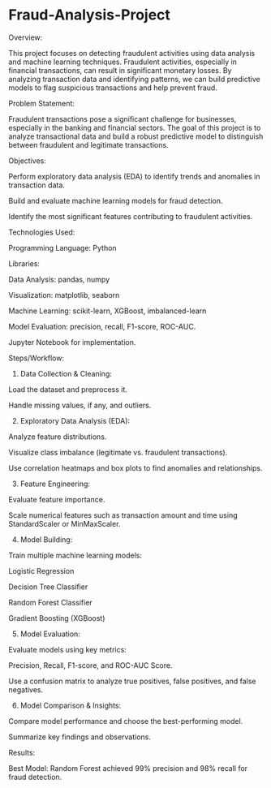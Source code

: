 # Fraud-Analysis-Project
Overview:

This project focuses on detecting fraudulent activities using data analysis and machine learning techniques. Fraudulent activities, especially in financial transactions, can result in significant monetary losses. By analyzing transaction data and identifying patterns, we can build predictive models to flag suspicious transactions and help prevent fraud.

Problem Statement:

Fraudulent transactions pose a significant challenge for businesses, especially in the banking and financial sectors. The goal of this project is to analyze transactional data and build a robust predictive model to distinguish between fraudulent and legitimate transactions.

Objectives:

Perform exploratory data analysis (EDA) to identify trends and anomalies in transaction data.

Build and evaluate machine learning models for fraud detection.

Identify the most significant features contributing to fraudulent activities.

Technologies Used:

Programming Language: Python

Libraries:

Data Analysis: pandas, numpy

Visualization: matplotlib, seaborn

Machine Learning: scikit-learn, XGBoost, imbalanced-learn

Model Evaluation: precision, recall, F1-score, ROC-AUC.

Jupyter Notebook for implementation.



Steps/Workflow:

1. Data Collection & Cleaning:

Load the dataset and preprocess it.

Handle missing values, if any, and outliers.



2. Exploratory Data Analysis (EDA):

Analyze feature distributions.

Visualize class imbalance (legitimate vs. fraudulent transactions).

Use correlation heatmaps and box plots to find anomalies and relationships.


3. Feature Engineering:

Evaluate feature importance.

Scale numerical features such as transaction amount and time using StandardScaler or MinMaxScaler.



4. Model Building:

Train multiple machine learning models:

Logistic Regression

Decision Tree Classifier

Random Forest Classifier

Gradient Boosting (XGBoost)


5. Model Evaluation:

Evaluate models using key metrics:

Precision, Recall, F1-score, and ROC-AUC Score.


Use a confusion matrix to analyze true positives, false positives, and false negatives.


6. Model Comparison & Insights:

Compare model performance and choose the best-performing model.

Summarize key findings and observations.




Results:

Best Model: Random Forest achieved 99% precision and 98% recall for fraud detection.

